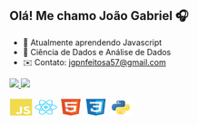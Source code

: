 ## Olá! Me chamo João Gabriel 🎧


- 🔭 Atualmente aprendendo Javascript
- 🧭 Ciência de Dados e Análise de Dados
- ✉️ Contato: jgpnfeitosa57@gmail.com

<div>
  <a href="https://github.com/joaogpnfs/">
    <img height="180cm" src="https://github-readme-stats.vercel.app/api?username=joaogpnfs&show_icons=true&theme=dark&include_all_commits=true&count_private=true"/>
    <img height="180cm" src="https://github-readme-stats.vercel.app/api/top-langs/?username=joaogpnfs&layout=compact&langs_count=16&theme=dark"/>
  </a>
</div>


<div style="display: inline_block"><br>
  <img align="center" alt="Jota-Js" height="30" width="40" src="https://raw.githubusercontent.com/devicons/devicon/master/icons/javascript/javascript-plain.svg">
  <img align="center" alt="Jota-React" height="30" width="40" src="https://raw.githubusercontent.com/devicons/devicon/master/icons/react/react-original.svg">
  <img align="center" alt="Jota-HTML" height="30" width="40" src="https://raw.githubusercontent.com/devicons/devicon/master/icons/html5/html5-original.svg">
  <img align="center" alt="Jota-CSS" height="30" width="40" src="https://raw.githubusercontent.com/devicons/devicon/master/icons/css3/css3-original.svg">
  <img align="center" alt="Jota-Python" height="30" width="40" src="https://raw.githubusercontent.com/devicons/devicon/master/icons/python/python-original.svg">
</div>
  






